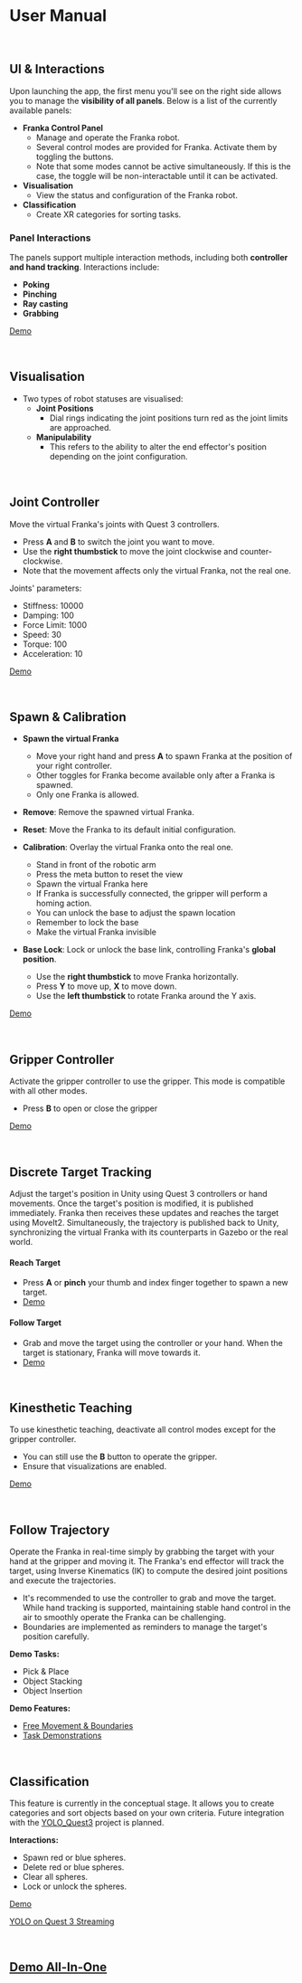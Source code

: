 # User Manual

<br>

## UI & Interactions

Upon launching the app, the first menu you'll see on the right side allows you to manage the **visibility of all panels**. Below is a list of the currently available panels:

- **Franka Control Panel**
  - Manage and operate the Franka robot.
  - Several control modes are provided for Franka. Activate them by toggling the buttons.
  - Note that some modes cannot be active simultaneously. If this is the case, the toggle will be non-interactable until it can be activated.
- **Visualisation**
  - View the status and configuration of the Franka robot.
- **Classification**
  - Create XR categories for sorting tasks.

### Panel Interactions

The panels support multiple interaction methods, including both **controller and hand tracking**. Interactions include:

- **Poking**
- **Pinching**
- **Ray casting**
- **Grabbing**

[Demo](https://www.youtube.com/watch?v=7haFwOXZTTc&list=PLGZ6M30GmbVPnrU4zVaIsvYRqLYsf4KVH&index=1)

<br>

## Visualisation

- Two types of robot statuses are visualised:
  - **Joint Positions**
    - Dial rings indicating the joint positions turn red as the joint limits are approached.
  - **Manipulability**
    - This refers to the ability to alter the end effector's position depending on the joint configuration.

<br>

## Joint Controller

Move the virtual Franka's joints with Quest 3 controllers.

- Press **A** and **B** to switch the joint you want to move.
- Use the **right thumbstick** to move the joint clockwise and counter-clockwise.
- Note that the movement affects only the virtual Franka, not the real one.

Joints' parameters:

- Stiffness: 10000
- Damping: 100
- Force Limit: 1000
- Speed: 30
- Torque: 100
- Acceleration: 10

[Demo](https://www.youtube.com/watch?v=_qyciwFwKOM&list=PLGZ6M30GmbVPnrU4zVaIsvYRqLYsf4KVH&index=2)

<br>

## Spawn & Calibration

- **Spawn the virtual Franka**
  - Move your right hand and press **A** to spawn Franka at the position of your right controller.
  - Other toggles for Franka become available only after a Franka is spawned.
  - Only one Franka is allowed.
- **Remove**: Remove the spawned virtual Franka.
- **Reset**: Move the Franka to its default initial configuration.
- **Calibration**: Overlay the virtual Franka onto the real one.
  - Stand in front of the robotic arm
  - Press the meta button to reset the view
  - Spawn the virtual Franka here
  - If Franka is successfully connected, the gripper will perform a homing action.
  - You can unlock the base to adjust the spawn location
  - Remember to lock the base
  - Make the virtual Franka invisible


- **Base Lock**: Lock or unlock the base link, controlling Franka's **global position**.
  - Use the **right thumbstick** to move Franka horizontally.
  - Press **Y** to move up, **X** to move down.
  - Use the **left thumbstick** to rotate Franka around the Y axis.

[Demo](https://www.youtube.com/watch?v=MYe43h8-ORQ&list=PLGZ6M30GmbVPnrU4zVaIsvYRqLYsf4KVH&index=3)

<br>

## Gripper Controller

Activate the gripper controller to use the gripper. This mode is compatible with all other modes.

- Press **B** to open or close the gripper

[Demo](https://www.youtube.com/watch?v=MimzQL8xsu4&list=PLGZ6M30GmbVPnrU4zVaIsvYRqLYsf4KVH&index=4)

<br>

## Discrete Target Tracking

Adjust the target's position in Unity using Quest 3 controllers or hand movements. Once the target's position is modified, it is published immediately. Franka then receives these updates and reaches the target using MoveIt2. Simultaneously, the trajectory is published back to Unity, synchronizing the virtual Franka with its counterparts in Gazebo or the real world.

#### Reach Target

- Press **A** or **pinch** your thumb and index finger together to spawn a new target.
- [Demo](https://www.youtube.com/watch?v=ZxCSm_ia81g&list=PLGZ6M30GmbVPnrU4zVaIsvYRqLYsf4KVH&index=5)

#### Follow Target

* Grab and move the target using the controller or your hand. When the target is stationary, Franka will move towards it.
* [Demo](https://www.youtube.com/watch?v=662ubJplJiQ&list=PLGZ6M30GmbVPnrU4zVaIsvYRqLYsf4KVH&index=6)

<br>

## Kinesthetic Teaching

To use kinesthetic teaching, deactivate all control modes except for the gripper controller.

- You can still use the **B** button to operate the gripper.
- Ensure that visualizations are enabled.

[Demo](https://www.youtube.com/watch?v=XJglIi99uRQ&list=PLGZ6M30GmbVPnrU4zVaIsvYRqLYsf4KVH&index=7)

<br>

## Follow Trajectory

Operate the Franka in real-time simply by grabbing the target with your hand at the gripper and moving it. The Franka's end effector will track the target, using Inverse Kinematics (IK) to compute the desired joint positions and execute the trajectories.

- It's recommended to use the controller to grab and move the target. While hand tracking is supported, maintaining stable hand control in the air to smoothly operate the Franka can be challenging.
- Boundaries are implemented as reminders to manage the target's position carefully.

**Demo Tasks:**

- Pick & Place
- Object Stacking
- Object Insertion

**Demo Features:**

- [Free Movement & Boundaries](https://www.youtube.com/watch?v=sV0myw7R4Do&list=PLGZ6M30GmbVPnrU4zVaIsvYRqLYsf4KVH&index=8)
- [Task Demonstrations](https://www.youtube.com/watch?v=Y4CgoC1DD3E&list=PLGZ6M30GmbVPnrU4zVaIsvYRqLYsf4KVH&index=9)

<br>

## Classification

This feature is currently in the conceptual stage. It allows you to create categories and sort objects based on your own criteria. Future integration with the [YOLO_Quest3](https://github.com/LOOP115/YOLO_Quest3) project is planned.

**Interactions:**

- Spawn red or blue spheres.
- Delete red or blue spheres.
- Clear all spheres.
- Lock or unlock the spheres.

[Demo](https://www.youtube.com/watch?v=X-4VjS5yAd8&list=PLGZ6M30GmbVPnrU4zVaIsvYRqLYsf4KVH&index=10)

[YOLO on Quest 3 Streaming](https://www.youtube.com/watch?v=GH1-Qg6-V3I&list=PLGZ6M30GmbVPnrU4zVaIsvYRqLYsf4KVH&index=12)

<br>

## [Demo All-In-One](https://www.youtube.com/watch?v=FrHReF052ss&list=PLGZ6M30GmbVPnrU4zVaIsvYRqLYsf4KVH&index=11)